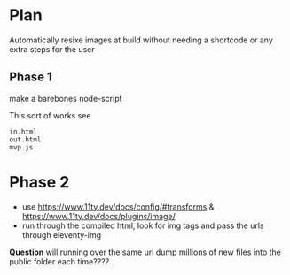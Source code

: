 # Plan

Automatically resixe images at build without needing a shortcode or any extra steps for the user

## Phase 1

make a barebones node-script

This sort of works see

```
in.html
out.html
mvp.js
```

# Phase 2

- use https://www.11ty.dev/docs/config/#transforms & https://www.11ty.dev/docs/plugins/image/
- run through the compiled html, look for img tags and pass the urls through eleventy-img

**Question** will running over the same url dump millions of new files into the public folder each time????
